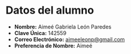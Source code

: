 ﻿# Datos del alumno
- **Nombre:** Aimeé Gabriela León Paredes
- **Clave Única:**  142559
- **Correo Electrónico:** aimeeleonp@gmail.com
- **Preferencia de Nombre:** Aimeé